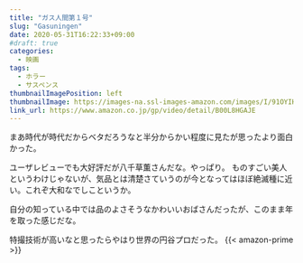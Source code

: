 ```yaml
---
title: "ガス人間第１号"
slug: "Gasuningen"
date: 2020-05-31T16:22:33+09:00
#draft: true
categories:
  - 映画
tags:
  - ホラー 
  - サスペンス 
thumbnailImagePosition: left
thumbnailImage: https://images-na.ssl-images-amazon.com/images/I/91OYIHEgVLL._SX600_.jpg
link_url: https://www.amazon.co.jp/gp/video/detail/B00L8HGAJE 
---
```

まあ時代が時代だからベタだろうなと半分からかい程度に見たが思ったより面白かった。
<!--more-->
ユーザレビューでも大好評だが八千草薫さんだな。やっぱり。
ものすごい美人というわけじゃないが、気品とは清楚さていうのが今となってはほぼ絶滅種に近い。これぞ大和なでしこというか。

自分の知っている中では品のよさそうなかわいいおばさんだったが、このまま年を取った感じだな。

特撮技術が高いなと思ったらやはり世界の円谷プロだった。
{{< amazon-prime >}}
